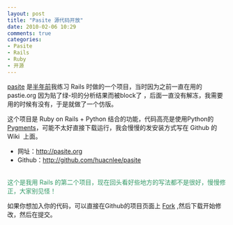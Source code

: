 ```yaml
---
layout: post
title: "Pasite 源代码开放"
date: 2010-02-06 10:29
comments: true
categories: 
- Pasite
- Rails
- Ruby
- 开源
---
```

<p><a href="http://pasite.org/" target="_blank">pasite</a> 是<a href="http://huacnlee.com/blog/pasite-release" target="_blank">半年前</a>我练习 Rails 时做的一个项目，当时因为之前一直在用的 pastie.org 因为贴了绿-坝的分析结果而被block了  ，后面一直没有解冻，我需要用的时候有没有，于是就做了一个仿版。</p>
<p>这个项目是 Ruby on Rails + Python 结合的功能，代码高亮是使用Python的<a href="http://pygments.org/" target="_blank">Pygments</a>，可能不太好直接下载运行，我会慢慢的发安装方式写在 Github 的 Wiki&nbsp; 上面。</p>
<ul>
<li>网址：<a href="http://pasite.org/" target="_blank">http://pasite.org</a></li>
<li>Github：<a href="http://github.com/huacnlee/pasite" target="_blank">http://github.com/huacnlee/pasite</a></li>
</ul>
<p><br /><span style="color: #339966;">这个是我用 Rails  的第二个项目，现在回头看好些地方的写法都不是很好，慢慢修正，大家别见怪！</span></p>
<p><span style="color: #000000;"></span>如果你想加入你的代码，可以直接在Github的项目页面上 <a href="http://github.com/huacnlee/pasite/fork" target="_blank">Fork</a> ,然后下载开始修改，然后在提交。</p>
